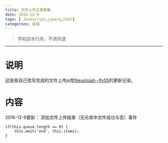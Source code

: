 ```yaml
---
title: 文件上传之更新篇
date: 2016-12-9
tags: [ Javascript,jquery,html]
categories: 前端
---
```

> 学如逆水行舟，不进则退

***
# 说明
这是我自己改写完成的文件上传js库[fileupload--lfy55](https://github.com/lfy55/fileupload)的更新记录。

<!-- more -->

# 内容
2016-12-9更新：
添加文件上传结束（无论其中文件成功与否）事件
```
if(this.queue.length == 0) {
    this.emit('end', this.items);
}
```